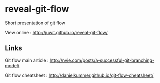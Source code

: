 # reveal-git-flow
Short presentation of git flow

View online : http://juwit.github.io/reveal-git-flow/

## Links

Git flow main article : http://nvie.com/posts/a-successful-git-branching-model/

Git flow cheatsheet : http://danielkummer.github.io/git-flow-cheatsheet/

